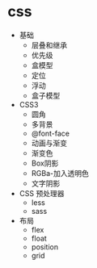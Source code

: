 # css

- 基础
  - 层叠和继承
  - 优先级
  - 盒模型
  - 定位
  - 浮动
  - 盒子模型
- CSS3
  - 圆角
  - 多背景
  - @font-face
  - 动画与渐变
  - 渐变色
  - Box阴影
  - RGBa-加入透明色
  - 文字阴影
- CSS 预处理器
  - less
  - sass
- 布局
  - flex
  - float
  - position
  - grid